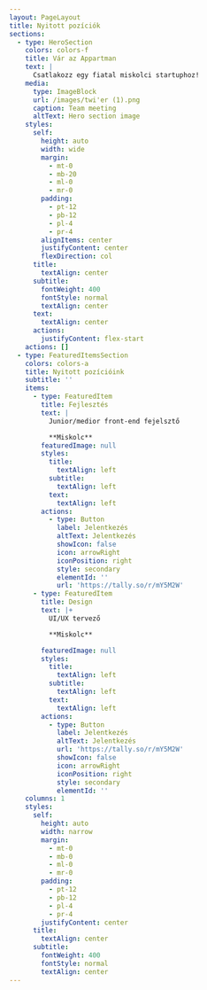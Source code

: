 ```yaml
---
layout: PageLayout
title: Nyitott pozíciók
sections:
  - type: HeroSection
    colors: colors-f
    title: Vár az Appartman
    text: |
      Csatlakozz egy fiatal miskolci startuphoz!
    media:
      type: ImageBlock
      url: /images/twi'er (1).png
      caption: Team meeting
      altText: Hero section image
    styles:
      self:
        height: auto
        width: wide
        margin:
          - mt-0
          - mb-20
          - ml-0
          - mr-0
        padding:
          - pt-12
          - pb-12
          - pl-4
          - pr-4
        alignItems: center
        justifyContent: center
        flexDirection: col
      title:
        textAlign: center
      subtitle:
        fontWeight: 400
        fontStyle: normal
        textAlign: center
      text:
        textAlign: center
      actions:
        justifyContent: flex-start
    actions: []
  - type: FeaturedItemsSection
    colors: colors-a
    title: Nyitott pozícióink
    subtitle: ''
    items:
      - type: FeaturedItem
        title: Fejlesztés
        text: |
          Junior/medior front-end fejelsztő

          **Miskolc**
        featuredImage: null
        styles:
          title:
            textAlign: left
          subtitle:
            textAlign: left
          text:
            textAlign: left
        actions:
          - type: Button
            label: Jelentkezés
            altText: Jelentkezés
            showIcon: false
            icon: arrowRight
            iconPosition: right
            style: secondary
            elementId: ''
            url: 'https://tally.so/r/mY5M2W'
      - type: FeaturedItem
        title: Design
        text: |+
          UI/UX tervező

          **Miskolc**

        featuredImage: null
        styles:
          title:
            textAlign: left
          subtitle:
            textAlign: left
          text:
            textAlign: left
        actions:
          - type: Button
            label: Jelentkezés
            altText: Jelentkezés
            url: 'https://tally.so/r/mY5M2W'
            showIcon: false
            icon: arrowRight
            iconPosition: right
            style: secondary
            elementId: ''
    columns: 1
    styles:
      self:
        height: auto
        width: narrow
        margin:
          - mt-0
          - mb-0
          - ml-0
          - mr-0
        padding:
          - pt-12
          - pb-12
          - pl-4
          - pr-4
        justifyContent: center
      title:
        textAlign: center
      subtitle:
        fontWeight: 400
        fontStyle: normal
        textAlign: center
---
```

